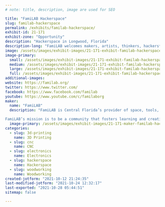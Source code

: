 ```yaml
---
# note: title, description, image are used for SEO

title: "FamiLAB Hackerspace"
slug: familab-hackerspace
permalink: /exhibits/familab-hackerspace/
exhibit-id: 21-171
exhibit-zone: "Opportunity"
description: "Hackerspace in Longwood, Florida"
description-long: "FamiLAB welcomes makers, artists, thinkers, hackers*, crafters, and everyone else – come wield your imagination in any (legal and ethical) way you see fit. Think of FamiLAB as a club for geeks!  Whether you are an art geek, hardware geek, photography geek, code geek, lab geek, or any geek in between–we would like you to join us at the lab and teach a class, lead a lecture, or simply work on a project while surrounded by awesome people. If you can think of it, come build and share it the lab."
image: /assets/images/exhibit-images/21-171-exhibit-familab-hackerspace-familab-exhibit-image-large.png
image-primary: 
  small: /assets/images/exhibit-images/21-171-exhibit-familab-hackerspace-familab-exhibit-image-small.png
  medium: /assets/images/exhibit-images/21-171-exhibit-familab-hackerspace-familab-exhibit-image-medium.png
  large: /assets/images/exhibit-images/21-171-exhibit-familab-hackerspace-familab-exhibit-image-large.png
  full: /assets/images/exhibit-images/21-171-exhibit-familab-hackerspace-familab-exhibit-image-full.png
additional-images: 
website: https://familab.org/
twitter: https://www.twitter.com/
facebook: https://www.facebook.com/familab
youtube: https://www.youtube.com/c/familaborg
maker: 
  name: "FamiLAB"
  description: "FamiLAB is Central Florida’s provider of space, tools, and community for creative technical learning and projects. If you are looking for a great place to meet like-minded people, learn, collaborate on projects, and have access to great tools, FamiLAB is the place for you!

FamiLAB’s mission is to be a community that fosters learning and creativity through hands-on projects, collaboration, and the sharing of skills & tools to improve ourselves and enrich the world around us."
  image-primary: /assets/images/exhibit-images/21-171-maker-familab-hackerspace-familogo1c-medium.png
categories: 
  - slug: 3d-printing
    name: 3D Printing
  - slug: cnc
    name: CNC
  - slug: electronics
    name: Electronics
  - slug: hackerspace
    name: Hackerspace
  - slug: woodworking
    name: Woodworking
created-jotform: "2021-10-12 21:24:35"
last-modified-jotform: "2021-10-24 12:32:17"
last-exported: "2021-10-28 05:44:51"
sitemap: false

---
```

